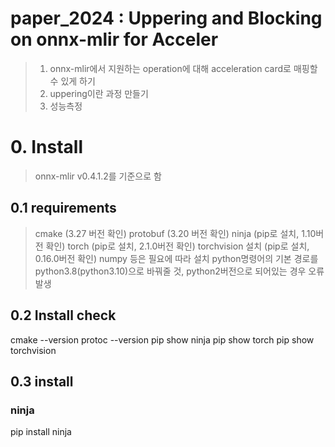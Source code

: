 # paper_2024 : Uppering and Blocking on onnx-mlir for Acceler

> 1. onnx-mlir에서 지원하는 operation에 대해 acceleration card로 매핑할 수 있게 하기
> 2. uppering이란 과정 만들기
> 3. 성능측정

# 0. Install
> onnx-mlir v0.4.1.2를 기준으로 함

## 0.1 requirements
> cmake (3.27 버전 확인)
> protobuf (3.20 버전 확인)
> ninja (pip로 설치, 1.10버전 확인)
> torch (pip로 설치, 2.1.0버전 확인)
> torchvision 설치 (pip로 설치, 0.16.0버전 확인)
> numpy 등은 필요에 따라 설치
> python명령어의 기본 경로를 python3.8(python3.10)으로 바꿔줄 것, python2버전으로 되어있는 경우 오류 발생

## 0.2 Install check
cmake --version
protoc --version
pip show ninja
pip show torch
pip show torchvision

## 0.3 install

### ninja
pip install ninja

